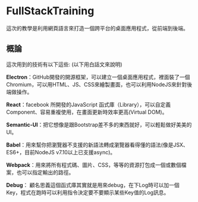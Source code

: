 # FullStackTraining

這次的教學是利用網頁語言來打造一個跨平台的桌面應用程式，從前端到後端。

## 概論
這次用到的技術有以下這些: (以下用白話文來說明)

**Electron**：GitHub開發的開源框架，可以建立一個桌面應用程式，裡面裝了一個Chromium，可以用HTML、JS、CSS來繪製畫面，也可以利用NodeJS來針對後端做操作。  

**React**：facebook 所開發的JavaScript 函式庫（Library），可以自定義Component、容易重複使用，在畫面更新時效率更高(Virtual DOM)。  

**Semantic-UI**：把它想像是跟Bootstrap差不多的東西就好，可以輕鬆做好美美的UI。  

**Babel**：用來幫你把瀏覽器不支援的新語法轉成瀏覽器看得懂的語法(像是JSX、ES6+，目前NodeJS v7.10以上已支援async)。  

**Webpack**：用來將所有程式碼、圖片、CSS，等等的資源打包成一個或數個檔案，也可以指定輸出的路徑。  

**Debug**： 顧名思義這個函式庫其實就是用來debug，在下Log時可以加一個Key，程式在跑時可以利用指令決定要不要顯示某些Key值的Log訊息。




